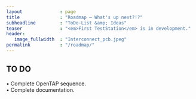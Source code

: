 ```yaml
---
layout              : page
title               : "Roadmap – What's up next?!?"
subheadline         : "ToDo-List &amp; Ideas"
teaser              : "<em>First TestStation</em> is in development."
header:
   image_fullwidth  : "Interconnect_pcb.jpeg"
permalink           : "/roadmap/"
---
```


## TO DO

•	Complete OpenTAP sequence. <br>
•	Complete documentation.<br>
